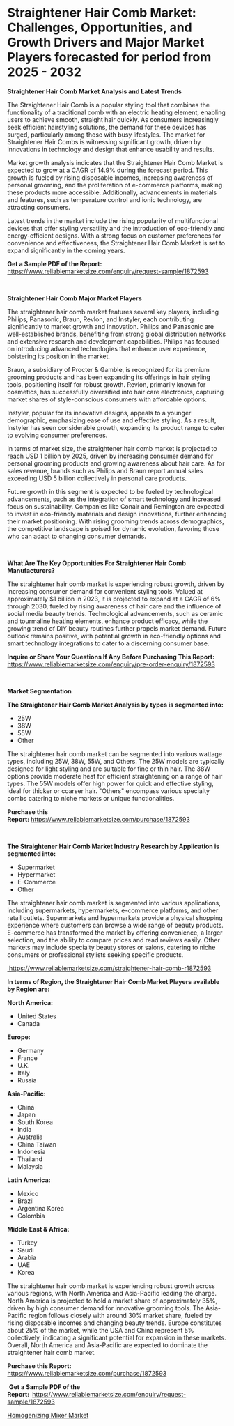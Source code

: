 <p><h1>Straightener Hair Comb Market: Challenges, Opportunities, and Growth Drivers and Major Market Players forecasted for period from 2025 - 2032</h1></p><p><strong>Straightener Hair Comb Market Analysis and Latest Trends</strong></p>
<p><p>The Straightener Hair Comb is a popular styling tool that combines the functionality of a traditional comb with an electric heating element, enabling users to achieve smooth, straight hair quickly. As consumers increasingly seek efficient hairstyling solutions, the demand for these devices has surged, particularly among those with busy lifestyles. The market for Straightener Hair Combs is witnessing significant growth, driven by innovations in technology and design that enhance usability and results.</p><p>Market growth analysis indicates that the Straightener Hair Comb Market is expected to grow at a CAGR of 14.9% during the forecast period. This growth is fueled by rising disposable incomes, increasing awareness of personal grooming, and the proliferation of e-commerce platforms, making these products more accessible. Additionally, advancements in materials and features, such as temperature control and ionic technology, are attracting consumers. </p><p>Latest trends in the market include the rising popularity of multifunctional devices that offer styling versatility and the introduction of eco-friendly and energy-efficient designs. With a strong focus on customer preferences for convenience and effectiveness, the Straightener Hair Comb Market is set to expand significantly in the coming years.</p></p>
<p><strong>Get a Sample PDF of the Report:&nbsp;</strong> <a href="https://www.reliablemarketsize.com/enquiry/request-sample/1872593?utm_campaign=2378&utm_medium=2&utm_source=Github&utm_content=ia&utm_term=16022025&utm_id=straightener-hair-comb">https://www.reliablemarketsize.com/enquiry/request-sample/1872593</a></p>
<p>&nbsp;</p>
<p><strong>Straightener Hair Comb Major Market Players</strong></p>
<p><p>The straightener hair comb market features several key players, including Philips, Panasonic, Braun, Revlon, and Instyler, each contributing significantly to market growth and innovation. Philips and Panasonic are well-established brands, benefiting from strong global distribution networks and extensive research and development capabilities. Philips has focused on introducing advanced technologies that enhance user experience, bolstering its position in the market.</p><p>Braun, a subsidiary of Procter & Gamble, is recognized for its premium grooming products and has been expanding its offerings in hair styling tools, positioning itself for robust growth. Revlon, primarily known for cosmetics, has successfully diversified into hair care electronics, capturing market shares of style-conscious consumers with affordable options.</p><p>Instyler, popular for its innovative designs, appeals to a younger demographic, emphasizing ease of use and effective styling. As a result, Instyler has seen considerable growth, expanding its product range to cater to evolving consumer preferences.</p><p>In terms of market size, the straightener hair comb market is projected to reach USD 1 billion by 2025, driven by increasing consumer demand for personal grooming products and growing awareness about hair care. As for sales revenue, brands such as Philips and Braun report annual sales exceeding USD 5 billion collectively in personal care products.</p><p>Future growth in this segment is expected to be fueled by technological advancements, such as the integration of smart technology and increased focus on sustainability. Companies like Conair and Remington are expected to invest in eco-friendly materials and design innovations, further enhancing their market positioning. With rising grooming trends across demographics, the competitive landscape is poised for dynamic evolution, favoring those who can adapt to changing consumer demands.</p></p>
<p>&nbsp;</p>
<p><strong>What Are The Key Opportunities For Straightener Hair Comb Manufacturers?</strong></p>
<p><p>The straightener hair comb market is experiencing robust growth, driven by increasing consumer demand for convenient styling tools. Valued at approximately $1 billion in 2023, it is projected to expand at a CAGR of 6% through 2030, fueled by rising awareness of hair care and the influence of social media beauty trends. Technological advancements, such as ceramic and tourmaline heating elements, enhance product efficacy, while the growing trend of DIY beauty routines further propels market demand. Future outlook remains positive, with potential growth in eco-friendly options and smart technology integrations to cater to a discerning consumer base.</p></p>
<p><strong>Inquire or Share Your Questions If Any Before Purchasing This Report:</strong> <a href="https://www.reliablemarketsize.com/enquiry/pre-order-enquiry/1872593?utm_campaign=2378&utm_medium=2&utm_source=Github&utm_content=ia&utm_term=16022025&utm_id=straightener-hair-comb">https://www.reliablemarketsize.com/enquiry/pre-order-enquiry/1872593</a></p>
<p>&nbsp;</p>
<p><strong>Market Segmentation</strong></p>
<p><strong>The Straightener Hair Comb Market Analysis by types is segmented into:</strong></p>
<p><ul><li>25W</li><li>38W</li><li>55W</li><li>Other</li></ul></p>
<p><p>The straightener hair comb market can be segmented into various wattage types, including 25W, 38W, 55W, and Others. The 25W models are typically designed for light styling and are suitable for fine or thin hair. The 38W options provide moderate heat for efficient straightening on a range of hair types. The 55W models offer high power for quick and effective styling, ideal for thicker or coarser hair. "Others" encompass various specialty combs catering to niche markets or unique functionalities.</p></p>
<p><strong>Purchase this Report:&nbsp;</strong><a href="https://www.reliablemarketsize.com/purchase/1872593?utm_campaign=2378&utm_medium=2&utm_source=Github&utm_content=ia&utm_term=16022025&utm_id=straightener-hair-comb">https://www.reliablemarketsize.com/purchase/1872593</a></p>
<p>&nbsp;</p>
<p><strong>The Straightener Hair Comb Market Industry Research by Application is segmented into:</strong></p>
<p><ul><li>Supermarket</li><li>Hypermarket</li><li>E-Commerce</li><li>Other</li></ul></p>
<p><p>The straightener hair comb market is segmented into various applications, including supermarkets, hypermarkets, e-commerce platforms, and other retail outlets. Supermarkets and hypermarkets provide a physical shopping experience where customers can browse a wide range of beauty products. E-commerce has transformed the market by offering convenience, a larger selection, and the ability to compare prices and read reviews easily. Other markets may include specialty beauty stores or salons, catering to niche consumers or professional stylists seeking specific products.</p></p>
<p><a href="https://www.reliablemarketsize.com/straightener-hair-comb-r1872593?utm_campaign=2378&utm_medium=2&utm_source=Github&utm_content=ia&utm_term=16022025&utm_id=straightener-hair-comb">&nbsp;https://www.reliablemarketsize.com/straightener-hair-comb-r1872593</a></p>
<p><strong>In terms of Region, the Straightener Hair Comb Market Players available by Region are:</strong></p>
<p>
    <p> <strong> North America: </strong>
        <ul>
            <li>United States</li>
            <li>Canada</li>
        </ul>
        </p> 
    <p> <strong> Europe: </strong>
        <ul>
            <li>Germany</li>
            <li>France</li>
            <li>U.K.</li>
            <li>Italy</li>
            <li>Russia</li>
        </ul>
        </p> 
    <p> <strong> Asia-Pacific: </strong>
        <ul>
            <li>China</li>
            <li>Japan</li>
            <li>South Korea</li>
            <li>India</li>
            <li>Australia</li>
            <li>China Taiwan</li>
            <li>Indonesia</li>
            <li>Thailand</li>
            <li>Malaysia</li>
        </ul>
        </p> 
    <p> <strong> Latin America: </strong>
        <ul>
            <li>Mexico</li>
            <li>Brazil</li>
            <li>Argentina Korea</li>
            <li>Colombia</li>
        </ul>
        </p> 
    <p> <strong> Middle East & Africa: </strong>
        <ul>
            <li>Turkey</li>
            <li>Saudi</li>
            <li>Arabia</li>
            <li>UAE</li>
            <li>Korea</li>
        </ul>
    </p>
    </p>
<p><p>The straightener hair comb market is experiencing robust growth across various regions, with North America and Asia-Pacific leading the charge. North America is projected to hold a market share of approximately 35%, driven by high consumer demand for innovative grooming tools. The Asia-Pacific region follows closely with around 30% market share, fueled by rising disposable incomes and changing beauty trends. Europe constitutes about 25% of the market, while the USA and China represent 5% collectively, indicating a significant potential for expansion in these markets. Overall, North America and Asia-Pacific are expected to dominate the straightener hair comb market.</p></p>
<p><strong>Purchase this Report: </strong><a href="https://www.reliablemarketsize.com/purchase/1872593?utm_campaign=2378&utm_medium=2&utm_source=Github&utm_content=ia&utm_term=16022025&utm_id=straightener-hair-comb">https://www.reliablemarketsize.com/purchase/1872593</a></p>
<p>&nbsp;<strong>Get a Sample PDF of the Report:&nbsp;&nbsp;</strong><a href="https://www.reliablemarketsize.com/enquiry/request-sample/1872593?utm_campaign=2378&utm_medium=2&utm_source=Github&utm_content=ia&utm_term=16022025&utm_id=straightener-hair-comb">https://www.reliablemarketsize.com/enquiry/request-sample/1872593</a></p>
<p><strong></strong></p>
<p><p><a href="https://github.com/schwminh2001101/Market-Research-Report-List-1/blob/main/homogenizing-mixer-market.md?utm_campaign=2378&utm_medium=2&utm_source=Github&utm_content=ia&utm_term=16022025&utm_id=straightener-hair-comb">Homogenizing Mixer Market</a></p></p>